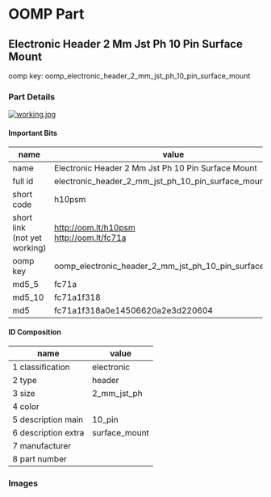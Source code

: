 # OOMP Part  
## Electronic Header 2 Mm Jst Ph 10 Pin Surface Mount  
  
oomp key: oomp_electronic_header_2_mm_jst_ph_10_pin_surface_mount  
  
### Part Details  
  
[![working.jpg](working_600.jpg)](working.jpg)  
  
#### Important Bits  
| name | value | 
| --- | --- | 
| name | Electronic Header 2 Mm Jst Ph 10 Pin Surface Mount | 
| full id | electronic_header_2_mm_jst_ph_10_pin_surface_mount | 
| short code | h10psm | 
| short link<br>(not yet working) | http://oom.lt/h10psm<br>http://oom.lt/fc71a | 
| oomp key | oomp_electronic_header_2_mm_jst_ph_10_pin_surface_mount | 
| md5_5 | fc71a | 
| md5_10 | fc71a1f318 | 
| md5 | fc71a1f318a0e14506620a2e3d220604 | 
#### ID Composition  
| name | value | 
| --- | --- | 
| 1 classification | electronic | 
| 2 type | header | 
| 3 size | 2_mm_jst_ph | 
| 4 color |  | 
| 5 description main | 10_pin | 
| 6 description extra | surface_mount | 
| 7 manufacturer |  | 
| 8 part number |  | 
### Images  
